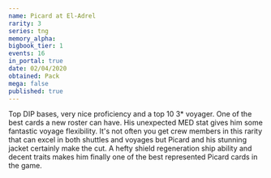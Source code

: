 ```yaml
---
name: Picard at El-Adrel
rarity: 3
series: tng
memory_alpha:
bigbook_tier: 1
events: 16
in_portal: true
date: 02/04/2020
obtained: Pack
mega: false
published: true
---
```


Top DIP bases, very nice proficiency and a top 10 3* voyager. One of the best cards a new roster can have. His unexpected MED stat gives him some fantastic voyage flexibility. It's not often you get crew members in this rarity that can excel in both shuttles and voyages but Picard and his stunning jacket certainly make the cut. A hefty shield regeneration ship ability and decent traits makes him finally one of the best represented Picard cards in the game.
